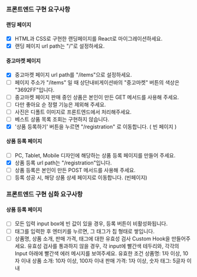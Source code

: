 ### 프론트엔드 구현 요구사항

#### 랜딩 페이지

- [x] HTML과 CSS로 구현한 랜딩페이지를 React로 마이그레이션하세요.
- [x] 랜딩 페이지 url path는 "/"로 설정하세요.

#### 중고마켓 페이지

- [x] 중고마켓 페이지 url path를 "/items"으로 설정하세요.
- [ ] 페이지 주소가 "/items" 일 때 상단내비게이션바의 "중고마켓" 버튼의 색상은 "3692FF"입니다.
- [ ] 중고마켓 페이지 판매 중인 상품은 본인이 만든 GET 메서드를 사용해 주세요.
- [ ] 다만 좋아요 순 정렬 기능은 제외해 주세요.
- [ ] 사진은 디폴트 이미지로 프론트엔드에서 처리해주세요.
- [ ] 베스트 상품 목록 조회는 구현하지 않습니다.
- [x] '상품 등록하기' 버튼을 누르면 "/registration" 로 이동합니다. ( 빈 페이지 )

#### 상품 등록 페이지

- [ ] PC, Tablet, Mobile 디자인에 해당하는 상품 등록 페이지를 만들어 주세요.
- [x] 상품 등록 url path는 "/registration"입니다.
- [ ] 상품 등록은 본인이 만든 POST 메서드를 사용해 주세요.
- [ ] 등록 성공 시, 해당 상품 상세 페이지로 이동합니다. (빈페이지)

### 프론트엔드 구현 심화 요구사항

#### 상품 등록 페이지

- [ ] 모든 입력 input box에 빈 값이 있을 경우, 등록 버튼이 비활성화됩니다.
- [ ] 태그를 입력한 후 엔터키를 누르면, 그 태그가 칩 형태로 쌓입니다.
- [ ] 상품명, 상품 소개, 판매 가격, 태그에 대한 유효성 검사 Custom Hook을 만들어주세요. 유효성 검사를 통과하지 않을 경우, 각 input에 빨간색 테두리와, 각각의 Input 아래에 빨간색 에러 메시지를 보여주세요.
      유효한 조건
      상품명: 1자 이상, 10자 이내
      상품 소개: 10자 이상, 100자 이내
      판매 가격: 1자 이상, 숫자
      태그: 5글자 이내
